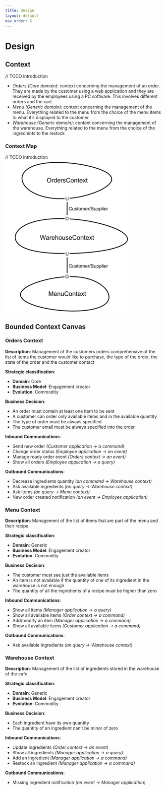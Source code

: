 ```yaml
---
title: Design
layout: default
nav_order: 6
---
```

# Design

## Context
// TODO introduction
* *Orders (Core domain)*: context concerning the management of an order. They are made by the customer using a web application and they are received by the employees using a PC software. This involves different orders and the cart
* *Menu (Generic domain)*: context concerning the management of the menu. Everything related to the menu from the choice of the menu items to what it’s displayed to the customer
* *Warehouse (Generic domain)*: context concerning the management of the warehouse. Everything related to the menu from the choice of the ingredients to the restock

### Context Map
// TODO introduction  
<img src="resources/images/Context%20Map.png" width="400">

## Bounded Context Canvas
### Orders Context
**Description**: Management of the customers orders comprehensive of the list of items the customer would like to purchase, the type of the order, the state of the order and the customer contact  

**Strategic classification**:
* **Domain**: Core
* **Business Model**: Engagement creator
* **Evolution**: Commodity  
  
**Business Decision**:
* An order must contain at least one item to be sent
* A customer can order only available items and in the available quantity
* The type of order must be always specified
* The customer email must be always specified into the order  

**Inbound Communications**:
* Send new order *(Customer application → a command)*
* Change order status *(Employee application → an event)*
* Manage ready order event *(Orders context → an event)*
* Show all orders *(Employee application → a query)*  

**Outbound Communications**:
* Decrease ingredients quantity *(an command → Warehouse context)*
* Ask available ingredients *(an query → Warehouse context)*
* Ask items *(an query → Menu context)*
* New order created notification *(an event → Employee application)*

### Menu Context
**Description**: Management of the list of items that are part of the menu and their recipe

**Strategic classification**:
* **Domain**: Generic
* **Business Model**: Engagement creator
* **Evolution**: Commodity  

**Business Decision**:
* The customer must see just the available items
* An item is not available if the quantity of one of its ingredient in the warehouse is not enough
* The quantity of all the ingredients of a recipe must be higher than zero

**Inbound Communications**:
* Show all items *(Manager application → a query)*
* Show all available items *(Order context → a command)*
* Add/modify an item *(Manager application → a command)*
* Show all available items *(Customer application → a command)*

**Outbound Communications**:
* Ask available ingredients *(an query → Warehouse context)*

### Warehouse Context
**Description**: Management of the list of ingredients stored in the warehouse of the cafe

**Strategic classification**:
* **Domain**: Generic
* **Business Model**: Engagement creator
* **Evolution**: Commodity  

**Business Decision**:
* Each ingredient have its own quantity
* The quantity of an ingredient can’t be minor of zero

**Inbound Communications**:
* Update ingredients *(Order context → an event)*
* Show all ingredients *(Manager application → a query)*
* Add an ingredient *(Manager application → a command)*
* Restock an ingredient *(Manager application → a command)*

**Outbound Communications**:
* Missing ingredient notification *(an event → Manager application)*








